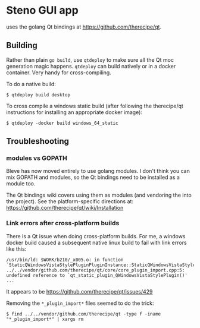 # Steno GUI app

uses the golang Qt bindings at https://github.com/therecipe/qt.

## Building

Rather than plain `go build`, use `qtdeploy` to make sure all the Qt moc
generation magic happens. `qtdeploy` can build natively or in a docker
container. Very handy for cross-compiling.

To do a native build:

```
$ qtdeploy build desktop
```

To cross compile a windows static build (after following the therecipe/qt
instructions for installing an appropriate docker image):
```
$ qtdeploy -docker build windows_64_static
```


## Troubleshooting

### modules vs GOPATH

Bleve has now moved entirely to use golang modules. I don't think you can mix
GOPATH and modules, so the Qt bindings need to be installed as a module too.

The Qt bindings wiki covers using them as modules (and vendoring
the into the project). See the platform-specific directions at:
https://github.com/therecipe/qt/wiki/Installation

### Link errors after cross-platform builds

There is a Qt issue when doing cross-platform builds.
For me, a windows docker build caused a subsequent native linux build to fail with link errors like this:

```
/usr/bin/ld: $WORK/b210/_x005.o: in function `StaticQWindowsVistaStylePluginPluginInstance::StaticQWindowsVistaStylePluginPluginInstance()':
../../vendor/github.com/therecipe/qt/core/core_plugin_import.cpp:5: undefined reference to `qt_static_plugin_QWindowsVistaStylePlugin()'
...
```

It appears to be https://github.com/therecipe/qt/issues/429

Removing the `*_plugin_import*` files seemed to do the trick:
```
$ find ../../vendor/github.com/therecipe/qt -type f -iname "*_plugin_import*" | xargs rm
```

